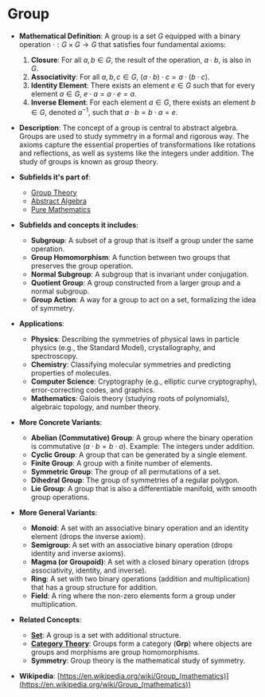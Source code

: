 # Group

- **Mathematical Definition**: A group is a set $G$ equipped with a binary operation $\cdot: G \times G \to G$ that satisfies four fundamental axioms:
    1.  **Closure**: For all $a, b \in G$, the result of the operation, $a \cdot b$, is also in $G$.
    2.  **Associativity**: For all $a, b, c \in G$, $(a \cdot b) \cdot c = a \cdot (b \cdot c)$.
    3.  **Identity Element**: There exists an element $e \in G$ such that for every element $a \in G$, $e \cdot a = a \cdot e = a$.
    4.  **Inverse Element**: For each element $a \in G$, there exists an element $b \in G$, denoted $a^{-1}$, such that $a \cdot b = b \cdot a = e$.

- **Description**: The concept of a group is central to abstract algebra. Groups are used to study symmetry in a formal and rigorous way. The axioms capture the essential properties of transformations like rotations and reflections, as well as systems like the integers under addition. The study of groups is known as group theory.

- **Subfields it's part of**:
    - [Group Theory](https://en.wikipedia.org/wiki/Group_theory)
    - [Abstract Algebra](https://en.wikipedia.org/wiki/Abstract_algebra)
    - [Pure Mathematics](https://en.wikipedia.org/wiki/Pure_mathematics)

- **Subfields and concepts it includes**:
    - **Subgroup**: A subset of a group that is itself a group under the same operation.
    - **Group Homomorphism**: A function between two groups that preserves the group operation.
    - **Normal Subgroup**: A subgroup that is invariant under conjugation.
    - **Quotient Group**: A group constructed from a larger group and a normal subgroup.
    - **Group Action**: A way for a group to act on a set, formalizing the idea of symmetry.

- **Applications**:
    - **Physics**: Describing the symmetries of physical laws in particle physics (e.g., the Standard Model), crystallography, and spectroscopy.
    - **Chemistry**: Classifying molecular symmetries and predicting properties of molecules.
    - **Computer Science**: Cryptography (e.g., elliptic curve cryptography), error-correcting codes, and graphics.
    - **Mathematics**: Galois theory (studying roots of polynomials), algebraic topology, and number theory.

- **More Concrete Variants**:
    - **Abelian (Commutative) Group**: A group where the binary operation is commutative ($a \cdot b = b \cdot a$). Example: The integers under addition.
    - **Cyclic Group**: A group that can be generated by a single element.
    - **Finite Group**: A group with a finite number of elements.
    - **Symmetric Group**: The group of all permutations of a set.
    - **Dihedral Group**: The group of symmetries of a regular polygon.
    - **Lie Group**: A group that is also a differentiable manifold, with smooth group operations.

- **More General Variants**:
    - **Monoid**: A set with an associative binary operation and an identity element (drops the inverse axiom).
    - **Semigroup**: A set with an associative binary operation (drops identity and inverse axioms).
    - **Magma (or Groupoid)**: A set with a closed binary operation (drops associativity, identity, and inverse).
    - **Ring**: A set with two binary operations (addition and multiplication) that has a group structure for addition.
    - **Field**: A ring where the non-zero elements form a group under multiplication.

- **Related Concepts**:
    - **[Set](../../foundations_of_mathematics/set_theory/set.md)**: A group is a set with additional structure.
    - **[Category Theory](../../foundations_of_mathematics/category_theory/category.md)**: Groups form a category (**Grp**) where objects are groups and morphisms are group homomorphisms.
    - **Symmetry**: Group theory is the mathematical study of symmetry.

- **Wikipedia**: [https://en.wikipedia.org/wiki/Group_(mathematics)](https://en.wikipedia.org/wiki/Group_(mathematics))
